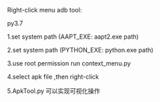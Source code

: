 Right-click menu adb tool:


py3.7

1.set system path (AAPT_EXE: aapt2.exe  path)

2.set system path (PYTHON_EXE: python.exe  path)

3.use root permission run  context_menu.py

4.select apk file ,then right-click

5.ApkTool.py 可以实现可视化操作
